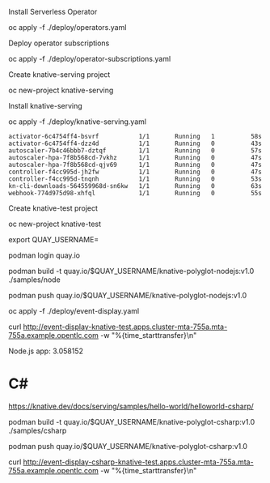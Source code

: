 Install Serverless Operator

oc apply -f ./deploy/operators.yaml

Deploy operator subscriptions

oc apply -f ./deploy/operator-subscriptions.yaml

Create knative-serving project

oc new-project knative-serving

Install knative-serving

oc apply -f ./deploy/knative-serving.yaml

```
activator-6c4754ff4-bsvrf           1/1       Running   1          58s
activator-6c4754ff4-dzz4d           1/1       Running   0          43s
autoscaler-7b4c46bbb7-dztqf         1/1       Running   0          57s
autoscaler-hpa-7f8b568cd-7vkhz      1/1       Running   0          47s
autoscaler-hpa-7f8b568cd-qjv69      1/1       Running   0          47s
controller-f4cc995d-jh2fw           1/1       Running   0          47s
controller-f4cc995d-tnqnh           1/1       Running   0          53s
kn-cli-downloads-564559968d-sn6kw   1/1       Running   0          63s
webhook-774d975d98-xhfql            1/1       Running   0          55s
```

Create knative-test project

oc new-project knative-test

export QUAY_USERNAME=

podman login quay.io

podman build -t quay.io/$QUAY_USERNAME/knative-polyglot-nodejs:v1.0 ./samples/node

podman push quay.io/$QUAY_USERNAME/knative-polyglot-nodejs:v1.0

oc apply -f ./deploy/event-display.yaml

curl http://event-display-knative-test.apps.cluster-mta-755a.mta-755a.example.opentlc.com  -w  "%{time_starttransfer}\n"

Node.js app:
3.058152


# C#
https://knative.dev/docs/serving/samples/hello-world/helloworld-csharp/

podman build -t quay.io/$QUAY_USERNAME/knative-polyglot-csharp:v1.0 ./samples/csharp

podman push quay.io/$QUAY_USERNAME/knative-polyglot-csharp:v1.0


curl  http://event-display-csharp-knative-test.apps.cluster-mta-755a.mta-755a.example.opentlc.com  -w  "%{time_starttransfer}\n"